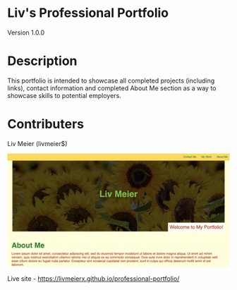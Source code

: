 # Liv's Professional Portfolio
Version 1.0.0

# Description
This portfolio is intended to showcase all completed projects (including links), contact information and completed About Me section as a way to showcase skills to potential employers. 

# Contributers
Liv Meier (livmeier$)

![screenshot](./assets/images/screenshot.png)

Live site - https://livmeierx.github.io/professional-portfolio/ 
